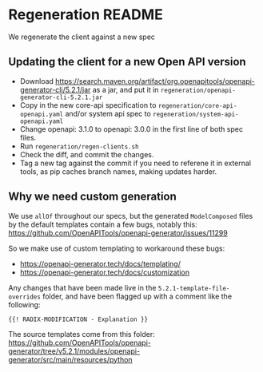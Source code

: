 # Regeneration README

We regenerate the client against a new spec

## Updating the client for a new Open API version

* Download https://search.maven.org/artifact/org.openapitools/openapi-generator-cli/5.2.1/jar as a jar, and put it in `regeneration/openapi-generator-cli-5.2.1.jar`
* Copy in the new core-api specification to `regeneration/core-api-openapi.yaml` and/or system api spec to `regeneration/system-api-openapi.yaml`
* Change openapi: 3.1.0 to openapi: 3.0.0 in the first line of both spec files.
* Run `regeneration/regen-clients.sh`
* Check the diff, and commit the changes.
* Tag a new tag against the commit if you need to referene it in external tools, as pip caches branch names, making updates harder.

## Why we need custom generation

We use `allOf` throughout our specs, but the generated `ModelComposed` files by the default templates contain a few bugs,
notably this: https://github.com/OpenAPITools/openapi-generator/issues/11299

So we make use of custom templating to workaround these bugs:
* https://openapi-generator.tech/docs/templating/
* https://openapi-generator.tech/docs/customization

Any changes that have been made live in the `5.2.1-template-file-overrides` folder, and have been flagged up with a comment like the following:

```
{{! RADIX-MODIFICATION - Explanation }}
```

The source templates come from this folder: https://github.com/OpenAPITools/openapi-generator/tree/v5.2.1/modules/openapi-generator/src/main/resources/python
